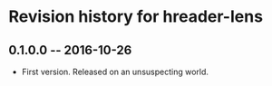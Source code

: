 # Revision history for hreader-lens

## 0.1.0.0  -- 2016-10-26

* First version. Released on an unsuspecting world.
